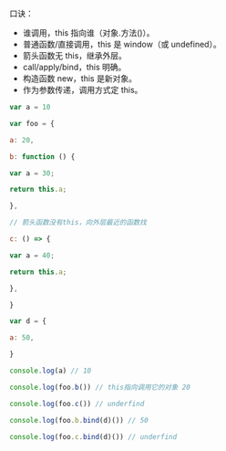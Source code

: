 口诀：
- 谁调用，this 指向谁（对象.方法()）。
- 普通函数/直接调用，this 是 window（或 undefined）。
- 箭头函数无 this，继承外层。
- call/apply/bind，this 明确。
- 构造函数 new，this 是新对象。
- 作为参数传递，调用方式定 this。

```js
var a = 10

var foo = {

a: 20,

b: function () {

var a = 30;

return this.a;

},

// 箭头函数没有this，向外层最近的函数找

c: () => {

var a = 40;

return this.a;

},

}

var d = {

a: 50,

}

console.log(a) // 10

console.log(foo.b()) // this指向调用它的对象 20

console.log(foo.c()) // underfind

console.log(foo.b.bind(d)()) // 50

console.log(foo.c.bind(d)()) // underfind
```
